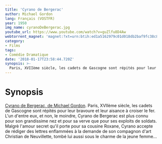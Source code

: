 ```yaml
---
title: 'Cyrano de Bergerac'
author: Michael Gordon
lang: Français (VOSTFR)
year: 1950
img_name: cyranoDeBergerac.jpg
youtube_url: https://www.youtube.com/watch?v=guZlfu8D4Aw
webtorrent_magnet: 'magnet:?xt=urn:btih:ed1a5162979c01d018db2baf9fc38c83b1203aea&dn=nyyinZzfS1g2.mp4&tr=udp://explodie.org:6969&tr=udp://tracker.coppersurfer.tk:6969&tr=udp://tracker.empire-js.us:1337&tr=udp://tracker.leechers-paradise.org:6969&tr=udp://tracker.opentrackr.org:1337&tr=wss://tracker.btorrent.xyz&tr=wss://tracker.fastcast.nz&tr=wss://tracker.openwebtorrent.com&as=https://seed01.bitchute.com/8929/nyyinZzfS1g2.mp4&as=https://seed02.bitchute.com/8929/nyyinZzfS1g2.mp4&as=https://seed03.bitchute.com/8929/nyyinZzfS1g2.mp4&xs=https://www.bitchute.com/torrent/8929/nyyinZzfS1g2.webtorrent'
category:
- Films
tags:
- Comédie Dramatique
date: '2018-01-17T23:58:44.720Z'
synopsis: >-
  Paris, XVIIème siècle, les cadets de Gascogne sont répités pour leur bravoure et leur aisance à croiser le fer. L'un d'entre eux, et non, le moindre, Cyrano de Bergerac est plus connu pour son grandissime nez et pour sa verve que pour ses exploits de soldats. Malgrè l'amour secret qu'il porte pour sa cousine Roxane, Cyrano accepte de rédiger des lettres enflammées à la demande de son compagnon d'art Christian de Neuvillette, tombé lui aussi sous le charme de la jeune femme... 
---
```



# Synopsis
[Cyrano de Bergerac, de Michael Gordon](https://www.amazon.fr/gp/product/B006TFX0DO/ref=as_li_tl?ie=UTF8&tag=ctimes-21&camp=1642&creative=6746&linkCode=as2&creativeASIN=B006TFX0DO&linkId=9777f2712ead2ebac7aebc14557264bf). Paris, XVIIème siècle, les cadets de Gascogne sont répités pour leur bravoure et leur aisance à croiser le fer. L'un d'entre eux, et non, le moindre, Cyrano de Bergerac est plus connu pour son grandissime nez et pour sa verve que pour ses exploits de soldats. Malgrè l'amour secret qu'il porte pour sa cousine Roxane, Cyrano accepte de rédiger des lettres enflammées à la demande de son compagnon d'art Christian de Neuvillette, tombé lui aussi sous le charme de la jeune femme... 
